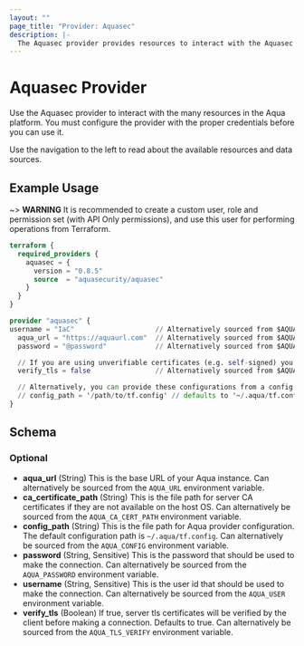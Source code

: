 ```yaml
---
layout: ""
page_title: "Provider: Aquasec"
description: |-
  The Aquasec provider provides resources to interact with the Aquasec API.
---
```


# Aquasec Provider

Use the Aquasec provider to interact with the many resources in the Aqua platform. 
You must configure the provider with the proper credentials before you can use it.

Use the navigation to the left to read about the available resources and data sources.

## Example Usage

~> **WARNING** It is recommended to create a custom user, role and permission set 
(with API Only permissions), and use this user for performing operations from Terraform.

```terraform
terraform {
  required_providers {
    aquasec = {
      version = "0.8.5"
      source  = "aquasecurity/aquasec"
    }
  }
}

provider "aquasec" {
username = "IaC"                    // Alternatively sourced from $AQUA_USER
  aqua_url = "https://aquaurl.com"  // Alternatively sourced from $AQUA_URL
  password = "@password"            // Alternatively sourced from $AQUA_PASSWORD

  // If you are using unverifiable certificates (e.g. self-signed) you may need to disable certificate verification
  verify_tls = false                // Alternatively sourced from $AQUA_TLS_VERIFY

  // Alternatively, you can provide these configurations from a config file, and configure the provider as below
  // config_path = '/path/to/tf.config' // defaults to '~/.aqua/tf.config' -- Alternatively sourced from $AQUA_CONFIG
}
```

<!-- schema generated by tfplugindocs -->
## Schema

### Optional

- **aqua_url** (String) This is the base URL of your Aqua instance. Can alternatively be sourced from the `AQUA_URL` environment variable.
- **ca_certificate_path** (String) This is the file path for server CA certificates if they are not available on the host OS. Can alternatively be sourced from the `AQUA_CA_CERT_PATH` environment variable.
- **config_path** (String) This is the file path for Aqua provider configuration. The default configuration path is `~/.aqua/tf.config`. Can alternatively be sourced from the `AQUA_CONFIG` environment variable.
- **password** (String, Sensitive) This is the password that should be used to make the connection. Can alternatively be sourced from the `AQUA_PASSWORD` environment variable.
- **username** (String, Sensitive) This is the user id that should be used to make the connection. Can alternatively be sourced from the `AQUA_USER` environment variable.
- **verify_tls** (Boolean) If true, server tls certificates will be verified by the client before making a connection. Defaults to true. Can alternatively be sourced from the `AQUA_TLS_VERIFY` environment variable.